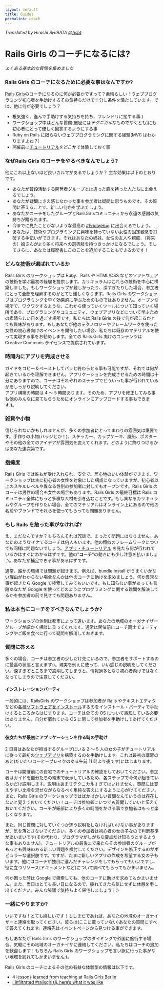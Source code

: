 ```yaml
---
layout: default
title: Guides
permalink: coach
---
```


*Translated by Hiroshi SHIBATA [@hsbt](http://twitter.com/hsbt)*

# Rails Girls のコーチになるには?

*よくある基本的な質問を集めました*

### Rails Girls のコーチになるために必要な事はなんですか?

[Rails Girls](http://railsgirls.com)のコーチになるのに何が必要かですって？素晴らしい！ウェブプログラミング初心者を手助けするその気持ちだけで十分に条件を満たしています。では、他に何が必要でしょう？

- 根気強く、進んで手助けする気持ちを持ち、フレンドリに接する事:)
- ワークショップ中はどんな質問(厳密には*テクニカル*なものでなくとも)にも初心者にとって優しく回答するようにする事
- Ruby on Rails に限らないウェブプログラミングに関する経験(MVC はわかりますよね？)
- 開催前に[チュートリアル][app]をどこかで体験しておく事

### なぜRails Girls のコーチをやるべきなんでしょう?

他にこれ以上ないほど良いカルマがあるでしょうか？ 主な効果は以下のとおりです。

- あなたが普段活動する開発者グループとは違った趣を持った人たちに出会えるでしょう。
- あなたが疑問にさえ感じなかった事を参加者は疑問に思うものです。その質問に答えることで、新しい何かを学ぶでしょう。
- あなたがコーチをしたグループとRailsGirlsコミュニティから永遠の感謝の気持ちが贈られます。
- 今までに見たことがないような最高の [\#FridayHug](http://fridayhug.com) に出会えるでしょう。
- あなたは、技術やプログラミングに興味を持っていない女性の固定観念を打破する手伝いができます。それはあなたの姉妹、女性の友人や親戚、（将来の）娘さんがより多く将来への選択肢を持つきっかけになるでしょう。そしてさらに、あなたは履歴書にこのことを追加することもできるのです！

### どんな技術が選ばれているか

Rails Girls のワークショップは Ruby、Rails や HTML/CSS などのソフトウェアの技術を学ぶ最初の経験を提供します。カリキュラムはこれらの技術を中心に構築しました。もしワークショップが難しかったり、深すぎたりした場合、参加者にとって全部を理解するのがとても難しくなります。Rails Girls のワークショップはプログラミングを早く効果的に学ぶためのものではありません。オープンな場所で、ワクワクするような、これから使っていくツールについて知っていく場所であり、プログラミングやコミュニティ、ウェブアプリなどについて学ぶための素晴らしい日を過ごす場所です。私たちは Rails Girls の後で何が起こるかとても興味があります。もしあなたが他のテクノロジーやフレームワークを使った女性の初心者向けのイベントを開催したい場合、私たちは既存のマテリアルを使って実現する事をお勧めします。全ての Rails Girls 向けのコンテンツは Creative Commons ライセンスで提供されています。


### 時間内にアプリを完成させる

ガイドをコピー＆ペーストしてパッと終わらせる事も可能ですが、それでは何が起きているかを理解できません。アプリケーションを完成させるための時間は十分にありますので、コーチはそれぞれのステップでどういった事が行われているかをしっかり説明してください。
<br> アプリ構築の時間は 4 〜 5 時間あります。そのため、アプリを修正してみる事も他のみんなに見てもらうためにオンラインにアップロードする事もできます:)。

### 雑貨や小物

信じられないかもしれませんが、多くの参加者にとってまわりの雰囲気は重要です。手作りの小物(バッジとか！)、ステッカー、カップケーキ、風船、ポスターやその他の全てのアイデアが雰囲気を変えてくれます。どのように飾りつけるかはあなた達次第です。

### 抱擁度

Rails Girls では誰もが受け入れられ、安全で、居心地のいい体験ができます。ワークショップは主に初心者の女性を対象にした構成になっていますが、初心者以上のスキルレベルや異なる性別の参加者に対してもオープンです。Rails Girls のコーチは男性の場合も女性の場合もあります。Rails Girls の最終目標は Rails コミュニティ全体にもっと多様な人材を引き込むことです。もし異なるカリキュラムやグループを作りたい場合、全てのマテリアルはオンライン上にあるので他の名前やブランドでそれらを使ってもらっても問題ありません。

### もし Rails を触った事がなければ?

え、まだなんですか？もちろんそれは冗談で、まったく問題にはなりません。あなたのような*イケてる*コーチは何人もいます。他の類似のフレームワークについても同様に問題ないでしょう。[アプリ・チュートリアル][app] を見たら何が行われているかはすぐにわかるはずです。他の"**コーチ**"の動きにも少し注意を払いましょう。あなたが補足できる事があるはずです。

通常、誰かの環境では問題が起きます。例えば、bundle install がうまくいかない理由がわからない場合なんかは他のコーチに助けを求めましょう。何か異常な事が起きたら Google で検索してみてもいいです。もし知らない事があっても普段あなたが Google を使ってどのようにプログラミングに関する難問を解決してるかを参加者の前で見せても問題ありません。

### 私は本当にコーチをすべきなんでしょうか?

ワークショップの体制は都市によって違います。あなたの地域のオーガナイザーグループが細かく相談に乗ってくれます。通常は開催前にコーチ同士でミーティングやご飯を食べに行って疑問を解消しておきます。

### 質問に答える

多くの場合、コーチは参加者の少しだけ先にいるので、参加者をサポートするのに最高の状態と言えます:)。現実を例えに使って、いい感じの説明をしてください。深すぎるところまで説明してしまうと、情報過多となり初心者向けではなくなってしまうので注意してください。

#### インストレーションパーティ

一般的には、RailsGirls のワークショップは参加者が Rails やテキストエディタなどの[各種ソフトウェアをインストール][install]するのをインストール・パーティで手助けするところからはじまります。コーチは全ての OS について熟知している必要はありません。自分が慣れている OS に関して参加者を手助けしてあげてください。

#### 彼女たちが最初にアプリケーションを作る時の手助け

2 日目はあなたが担当するグループにいる 2 〜 5 人の女の子がチュートリアルに従って最初の[ウェブアプリ][app]を構築するのを手助けします。これは最初の講習のあと(だいたいコーヒーブレイクのある午前 11 時より後です)にはじまります。

コーチは開催前にの自宅でのチュートリアルの確認をしておいてください。参加者はガイドを自分たちの端末で表示しているため、各ステップで今何が起きているかだけ説明します。説明はあまりテクニカルすぎてはいけません。質問には覚えやすい比喩を混ぜながらなるべく単純な答えにするように心がけてください。また、Rails Girls のワークショップではばかばかしい質問なんていうのは存在しないと覚えておいてください！コーチは参加者にいつでも質問していいと伝えておいてください。コーチが細部により多くの時間をかける事で参加者はもっと楽しくなります。

また、同じ質問に対していくつか違う説明をしなければいけない事がありますが、気を落とさないでください。多くの参加者は初心者の女の子なので判断基準があいまいです(その代わり、プログラマがしがちな要点だけ知ろうとするような事もありません)。チュートリアルの最後まで来たらその参加者のグループがもっとも興味のある新しい課題を検討してください。デザインを修正するのがポピュラーな選択肢です。ですが、たまに新しいアプリの作成を希望する女の子もいます。他にはコーチが独自に選んだチャレンジをしてもらってもいいですし、役に立つリソース(ドキュメントなど)について調べてもらってもかまいません。

何か困った時は Google で検索しても、他のコーチに助けを求めてもかまいません。また、当日はとても長い日になるので、疲れてきたら気にせずに休憩を申し出てください。みんな笑顔で気持ちよく帰宅しましょう！:)


### 一緒にやりますか?

いいですね！とても嬉しいです！もしまだであれば、あなたの地域のオーガナイザーと連絡を取ってください。彼らは(ここに載っていない)あなたの質問にすべて答えてくれます。連絡先はイベントページから見つける事ができます。

もしあなたが Rails Girls のワークショップのタイミングで外国に旅行する場合、気軽にその地域のオーガナイザに連絡してください。私たちはコーチの追加を歓迎します！もちろん Rails Girls のワークショップを言い訳に行った事がない地域を訪れてもかまいません;)。

Rails Girls のコーチによるその他の有益な体験型の情報は以下です。

- [4 lessons learned from teaching at Rails Girls Berlin](http://pragtob.wordpress.com/2012/08/14/4-lessons-learned-from-teaching-at-rails-girls-berlin/)
- [I infiltrated #railsgirlslj, here’s what it was like](http://swizec.com/blog/i-infiltrated-railsgirlsj-heres-what-it-was-like/swizec/5717)

[app]: http://railsgirls.jp/app/
[install]: http://railsgirls.jp/install/
